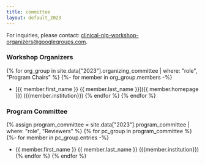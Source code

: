 ```yaml
---
title: committee
layout: default_2023
---
```


For inquiries, please contact: <clinical-nlp-workshop-organizers@googlegroups.com>.

### Workshop Organizers

{% for org_group in site.data["2023"].organizing_committee | where: "role", "Program Chairs" %}
{%- for member in org_group.members -%}
- [{{ member.first_name }} {{ member.last_name }}]({{ member.homepage }}) ({{member.institution}})
{% endfor %}
{% endfor %}

### Program Committee

{% assign program_committee = site.data["2023"].program_committee | where: "role", "Reviewers" %}
{% for pc_group in program_committee %}
{%- for member in pc_group.entries -%}
- {{ member.first_name }} {{ member.last_name }} ({{member.institution}})
{% endfor %}
{% endfor %}
